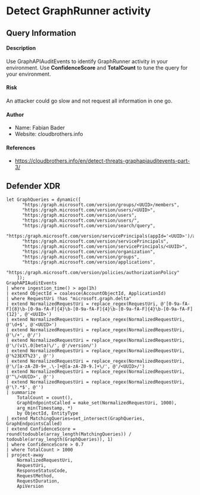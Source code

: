 # Detect GraphRunner activity

## Query Information

#### Description

Use GraphAPIAuditEvents to identify GraphRunner activity in your environment.
Use **ConfidenceScore** and **TotalCount** to tune the query for your environment.

#### Risk

An attacker could go slow and not request all information in one go.

#### Author

- Name: Fabian Bader
- Website: cloudbrothers.info

#### References

* https://cloudbrothers.info/en/detect-threats-graphapiauditevents-part-3/

## Defender XDR
```KQL
let GraphQueries = dynamic([
      "https:/graph.microsoft.com/version/groups/<UUID>/members",
      "https:/graph.microsoft.com/version/users/<UUID>",
      "https:/graph.microsoft.com/version/users",
      "https:/graph.microsoft.com/version/users/",
      "https:/graph.microsoft.com/version/search/query",
      "https:/graph.microsoft.com/version/servicePrincipals(appId='<UUID>')/appRoleAssignedTo",
      "https:/graph.microsoft.com/version/servicePrincipals",
      "https:/graph.microsoft.com/version/servicePrincipals/<UUID>",
      "https:/graph.microsoft.com/version/organization",
      "https:/graph.microsoft.com/version/groups",
      "https:/graph.microsoft.com/version/applications",
      "https:/graph.microsoft.com/version/policies/authorizationPolicy"
    ]);
GraphAPIAuditEvents
| where ingestion_time() > ago(1h)
| extend ObjectId = coalesce(AccountObjectId, ApplicationId)
| where RequestUri !has "microsoft.graph.delta"
| extend NormalizedRequestUri = replace_regex(RequestUri, @'[0-9a-fA-F]{8}\b-[0-9a-fA-F]{4}\b-[0-9a-fA-F]{4}\b-[0-9a-fA-F]{4}\b-[0-9a-fA-F]{12}', @'<UUID>')
| extend NormalizedRequestUri = replace_regex(NormalizedRequestUri, @'\d+$', @'<UUID>')
| extend NormalizedRequestUri = replace_regex(NormalizedRequestUri, @'\/+', @'/')
| extend NormalizedRequestUri = replace_regex(NormalizedRequestUri, @'\/(v1\.0|beta)\/', @'/version/')
| extend NormalizedRequestUri = replace_regex(NormalizedRequestUri, @'%23EXT%23', @'')
| extend NormalizedRequestUri = replace_regex(NormalizedRequestUri, @'\/[a-zA-Z0-9+_.\-]+@[a-zA-Z0-9.]+\/', @'/<UUID>/')
| extend NormalizedRequestUri = replace_regex(NormalizedRequestUri, @'^\/<UUID>', @'')
| extend NormalizedRequestUri = replace_regex(NormalizedRequestUri, @'\?.*$', @'')
| summarize
    TotalCount = count(),
    GraphEndpointsCalled = make_set(NormalizedRequestUri, 1000),
    arg_min(Timestamp, *)
    by ObjectId, EntityType
| extend MatchingQueries=set_intersect(GraphQueries, GraphEndpointsCalled)
| extend ConfidenceScore = round(todouble(array_length(MatchingQueries)) / todouble(array_length(GraphQueries)), 1)
| where ConfidenceScore > 0.7
| where TotalCount > 1000
| project-away
    NormalizedRequestUri,
    RequestUri,
    ResponseStatusCode,
    RequestMethod,
    RequestDuration,
    ApiVersion
```
